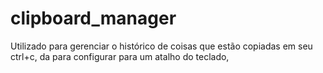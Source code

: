 # clipboard_manager


Utilizado para gerenciar o histórico de coisas que estão copiadas em seu ctrl+c, da para configurar para um atalho do teclado,

